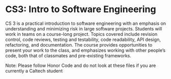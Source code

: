 # CS3: Intro to Software Engineering

CS 3 is a practical introduction to software engineering with an emphasis on understanding and minimizing risk in large software projects. Students will work in teams on a course-long project. Topics covered include revision control, code reviews, testing and testability, code readability, API design, refactoring, and documentation. The course provides opportunities to present your work to the class, and emphasizes working with other people’s code, both that of classmates and pre-existing frameworks.

Note: Please follow Honor Code and do not look at these files if you are currently a Caltech student
